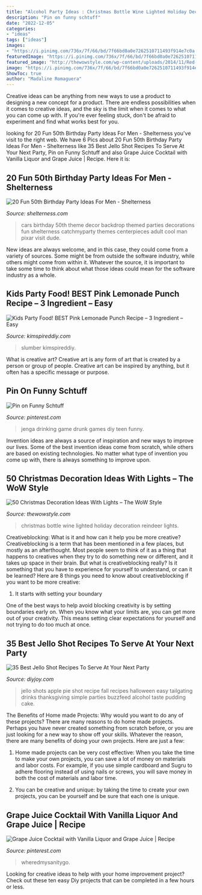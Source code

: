 ```yaml
---
title: "Alcohol Party Ideas : Christmas Bottle Wine Lighted Holiday Decoration Reindeer Lights"
description: "Pin on funny schtuff"
date: "2022-12-05"
categories:
- "ideas"
tags: ["ideas"]
images:
- "https://i.pinimg.com/736x/7f/66/bd/7f66bd0a0e7262510711493f914e7c0a.jpg"
featuredImage: "https://i.pinimg.com/736x/7f/66/bd/7f66bd0a0e7262510711493f914e7c0a.jpg"
featured_image: "http://thewowstyle.com/wp-content/uploads/2014/11/Red-Reindeer-Lighted-Christmas-Holiday-Wine-Bottle.jpg"
image: "https://i.pinimg.com/736x/7f/66/bd/7f66bd0a0e7262510711493f914e7c0a.jpg"
ShowToc: true
author: "Madaline Romaguera"
---
```



Creative ideas can be anything from new ways to use a product to designing a new concept for a product. There are endless possibilities when it comes to creative ideas, and the sky is the limit when it comes to what you can come up with. If you're ever feeling stuck, don't be afraid to experiment and find what works best for you.

	

		
looking for 20 Fun 50th Birthday Party Ideas For Men - Shelterness you've visit to the right web. We have 6 Pics about 20 Fun 50th Birthday Party Ideas For Men - Shelterness like 35 Best Jello Shot Recipes To Serve At Your Next Party, Pin on Funny Schtuff and also Grape Juice Cocktail with Vanilla Liquor and Grape Juice | Recipe. Here it is:
		
    
## 20 Fun 50th Birthday Party Ideas For Men - Shelterness

<img loading=lazy src="http://i.shelterness.com/2017/02/02-car-themed-birthday-party-decor.jpg" onerror="this.onerror=null;this.src='https://tse2.mm.bing.net/th?id=OIP.YwYq3UxRFz3-kQMLYuzhWgHaE8&amp;pid=15.1';" alt="20 Fun 50th Birthday Party Ideas For Men - Shelterness">

_Source: shelterness.com_

>cars birthday 50th theme decor backdrop themed parties decorations fun shelterness catchmyparty themes centerpieces adult cool man pixar visit dude. 

	

New ideas are always welcome, and in this case, they could come from a variety of sources. Some might be from outside the software industry, while others might come from within it. Whatever the source, it is important to take some time to think about what those ideas could mean for the software industry as a whole.

    
## Kids Party Food! BEST Pink Lemonade Punch Recipe – 3 Ingredient – Easy

<img loading=lazy src="https://kimspireddiy.com/wp-content/uploads/2020/01/party-food-pink-lemonade-punch-3.jpg" onerror="this.onerror=null;this.src='https://tse2.mm.bing.net/th?id=OIP.hoqAmvr7wtJM-8bHgeYgNQHaLH&amp;pid=15.1';" alt="Kids Party Food! BEST Pink Lemonade Punch Recipe – 3 Ingredient – Easy">

_Source: kimspireddiy.com_

>slumber kimspireddiy. 

	

What is creative art?
Creative art is any form of art that is created by a person or group of people. Creative art can be inspired by anything, but it often has a specific message or purpose.

    
## Pin On Funny Schtuff

<img loading=lazy src="https://i.pinimg.com/736x/71/bb/7a/71bb7a2e287222d6b75b55368dcd5b7d--drunk-jenga-menu.jpg" onerror="this.onerror=null;this.src='https://tse4.mm.bing.net/th?id=OIP.2Gt0m0eIxIO8cvgRw-x1QgHaJ3&amp;pid=15.1';" alt="Pin on Funny Schtuff">

_Source: pinterest.com_

>jenga drinking game drunk games diy teen funny. 

	

Invention ideas are always a source of inspiration and new ways to improve our lives. Some of the best invention ideas come from scratch, while others are based on existing technologies. No matter what type of invention you come up with, there is always something to improve upon.

    
## 50 Christmas Decoration Ideas With Lights – The WoW Style

<img loading=lazy src="http://thewowstyle.com/wp-content/uploads/2014/11/Red-Reindeer-Lighted-Christmas-Holiday-Wine-Bottle.jpg" onerror="this.onerror=null;this.src='https://tse4.mm.bing.net/th?id=OIP.szCNPpuge8WWYD-dR3zdrAHaLb&amp;pid=15.1';" alt="50 Christmas Decoration Ideas With Lights – The WoW Style">

_Source: thewowstyle.com_

>christmas bottle wine lighted holiday decoration reindeer lights. 

	

Creativeblocking: What is it and how can it help you be more creative?
Creativeblocking is a term that has been mentioned in a few places, but mostly as an afterthought. Most people seem to think of it as a thing that happens to creatives when they try to do something new or different, and it takes up space in their brain. But what is creativeblocking really? Is it something that you have to experience for yourself to understand, or can it be learned? Here are 8 things you need to know about creativeblocking if you want to be more creative: 
1) It starts with setting your boundary

One of the best ways to help avoid blocking creativity is by setting boundaries early on. When you know what your limits are, you can get more out of your creativity. This means setting clear expectations for yourself and not trying to do too much at once.

    
## 35 Best Jello Shot Recipes To Serve At Your Next Party

<img loading=lazy src="http://diyjoy.com/wp-content/uploads/2017/07/Apple-Pie-Jello-Shots.jpg" onerror="this.onerror=null;this.src='https://tse1.mm.bing.net/th?id=OIP.pyxnnCM7sxmXSEwqaZijlQHaLH&amp;pid=15.1';" alt="35 Best Jello Shot Recipes To Serve At Your Next Party">

_Source: diyjoy.com_

>jello shots apple pie shot recipe fall recipes halloween easy tailgating drinks thanksgiving simple parties buzzfeed alcohol taste pudding cake. 

	

The Benefits of Home made Projects: Why would you want to do any of these projects?
There are many reasons to do home made projects. Perhaps you have never created something from scratch before, or you are just looking for a new way to show off your skills. Whatever the reason, there are many benefits of doing your own projects. Here are just a few: 
1. Home made projects can be very cost effective: When you take the time to make your own projects, you can save a lot of money on materials and labor costs. For example, if you use simple cardboard and Sugru to adhere flooring instead of using nails or screws, you will save money in both the cost of materials and labor time. 

2. You can be creative and unique: by taking the time to create your own projects, you can be yourself and be sure that each one is unique.

    
## Grape Juice Cocktail With Vanilla Liquor And Grape Juice | Recipe

<img loading=lazy src="https://i.pinimg.com/736x/7f/66/bd/7f66bd0a0e7262510711493f914e7c0a.jpg" onerror="this.onerror=null;this.src='https://tse4.mm.bing.net/th?id=OIP.K81id53EaUfYCrwzpTFr5gHaLG&amp;pid=15.1';" alt="Grape Juice Cocktail with Vanilla Liquor and Grape Juice | Recipe">

_Source: pinterest.com_

>wheredmysanitygo. 

	

Looking for creative ideas to help with your home improvement project? Check out these ten easy Diy projects that can be completed in a few hours or less.


